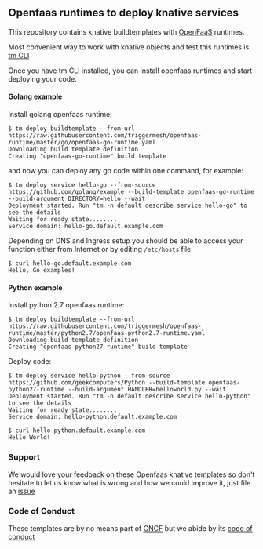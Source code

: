 ## Openfaas runtimes to deploy knative services

This repository contains knative buildtemplates with [OpenFaaS](https://github.com/openfaas) runtimes.

Most convenient way to work with knative objects and test this runtimes is [tm CLI](https://github.com/triggermesh/tm)

Once you have tm CLI installed, you can install openfaas runtimes and start deploying your code.

#### Golang example

Install golang openfaas runtime:

```
$ tm deploy buildtemplate --from-url https://raw.githubusercontent.com/triggermesh/openfaas-runtime/master/go/openfaas-go-runtime.yaml
Downloading build template definition
Creating "openfaas-go-runtime" build template
```

and now you can deploy any go code within one command, for example:

```
$ tm deploy service hello-go --from-source https://github.com/golang/example --build-template openfaas-go-runtime --build-argument DIRECTORY=hello --wait
Deployment started. Run "tm -n default describe service hello-go" to see the details
Waiting for ready state........
Service domain: hello-go.default.example.com
```

Depending on DNS and Ingress setup you should be able to access your function either from Internet or by editing `/etc/hosts` file:

```
$ curl hello-go.default.example.com
Hello, Go examples!
```

#### Python example

Install python 2.7 openfaas runtime:

```
$ tm deploy buildtemplate --from-url https://raw.githubusercontent.com/triggermesh/openfaas-runtime/master/python2.7/openfaas-python2.7-runtime.yaml
Downloading build template definition
Creating "openfaas-python27-runtime" build template
```

Deploy code:

```
$ tm deploy service hello-python --from-source https://github.com/geekcomputers/Python --build-template openfaas-python27-runtime --build-argument HANDLER=helloworld.py --wait
Deployment started. Run "tm -n default describe service hello-python" to see the details
Waiting for ready state........
Service domain: hello-python.default.example.com

$ curl hello-python.default.example.com
Hello World!
```

### Support

We would love your feedback on these Openfaas knative templates so don't hesitate to let us know what is wrong and how we could improve it, just file an [issue](https://github.com/triggermesh/openfaas-runtime/issues/new)

### Code of Conduct

These templates are by no means part of [CNCF](https://www.cncf.io/) but we abide by its [code of conduct](https://github.com/cncf/foundation/blob/master/code-of-conduct.md)
